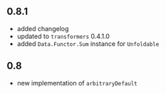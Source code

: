 0.8.1
-----
* added changelog
* updated to `transformers` 0.4.1.0
* added `Data.Functor.Sum` instance for `Unfoldable`

0.8
---
* new implementation of `arbitraryDefault`